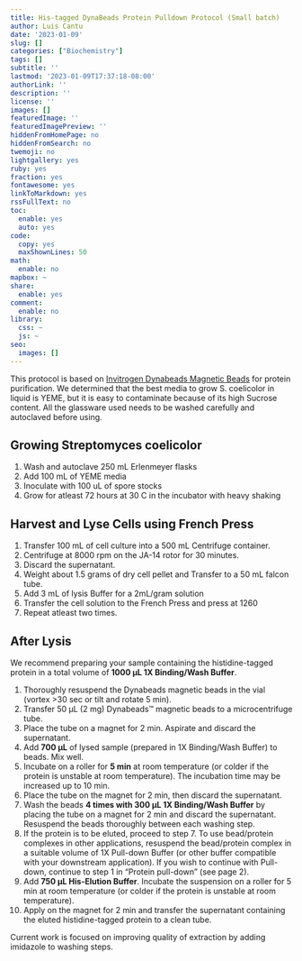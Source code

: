 ```yaml
---
title: His-tagged DynaBeads Protein Pulldown Protocol (Small batch)
author: Luis Cantu
date: '2023-01-09'
slug: []
categories: ["Biochemistry"]
tags: []
subtitle: ''
lastmod: '2023-01-09T17:37:18-08:00'
authorLink: ''
description: ''
license: ''
images: []
featuredImage: ''
featuredImagePreview: ''
hiddenFromHomePage: no
hiddenFromSearch: no
twemoji: no
lightgallery: yes
ruby: yes
fraction: yes
fontawesome: yes
linkToMarkdown: yes
rssFullText: no
toc:
  enable: yes
  auto: yes
code:
  copy: yes
  maxShownLines: 50
math:
  enable: no
mapbox: ~
share:
  enable: yes
comment:
  enable: no
library:
  css: ~
  js: ~
seo:
  images: []
---
```

<!--more-->

This protocol is based on [Invitrogen Dynabeads Magnetic Beads](https://www.thermofisher.com/us/en/home/brands/product-brand/dynal/dynabeads-technology.html?s_kwcid=AL!3652!3!616918262534!e!!g!!dynabeads&ef_id=CjwKCAiAk--dBhABEiwAchIwkZxsTeGl69NJz679-c9T3Q7Xyip4OKMP6apODlLt1xTdprsD3O-aERoCxbMQAvD_BwE:G:s&s_kwcid=AL!3652!3!616918262534!e!!g!!dynabeads!15928445201!138055918205&cid=bid_sap_cep_r01_co_cp1362_pjt0000_bid00000_0se_gaw_bt_pur_con&gclid=CjwKCAiAk--dBhABEiwAchIwkZxsTeGl69NJz679-c9T3Q7Xyip4OKMP6apODlLt1xTdprsD3O-aERoCxbMQAvD_BwE) for protein purification.
We determined that the best media to grow S. coelicolor in liquid is YEME, but it is easy to contaminate because of its high Sucrose content. All the glassware used needs to be washed carefully and autoclaved before using.


## Growing Streptomyces coelicolor
  1. Wash and autoclave 250 mL Erlenmeyer flasks
  2. Add 100 mL of YEME media
  3. Inoculate with 100 uL of spore stocks
  4. Grow for atleast 72 hours at 30 C in the incubator with heavy shaking
  
## Harvest and Lyse Cells using French Press
  1. Transfer 100 mL of cell culture into a 500 mL Centrifuge container.
  2. Centrifuge at 8000 rpm on the JA-14 rotor for 30 minutes.
  3. Discard the supernatant.
  4. Weight about 1.5 grams of dry cell pellet and Transfer to a 50 mL falcon tube.
  5. Add 3 mL of lysis Buffer for a 2mL/gram solution 
  6. Transfer the cell solution to the French Press and press at 1260
  7. Repeat atleast two times.
  
## After Lysis

We recommend preparing your sample containing the histidine-tagged protein in a total volume of **1000 μL 1X Binding/Wash Buffer**. 

  1. Thoroughly resuspend the Dynabeads magnetic beads in the vial (vortex >30 sec or tilt and rotate 5 min).
  2. Transfer 50 μL (2 mg) Dynabeads™ magnetic beads to a microcentrifuge tube. 
  3. Place the tube on a magnet for 2 min. Aspirate and discard the supernatant. 
  4. Add **700 μL** of lysed sample (prepared in 1X Binding/Wash Buffer) to beads. Mix well. 
  5. Incubate on a roller for **5 min** at room temperature (or colder if the protein is unstable at room temperature). The incubation time may be increased up to 10 min. 
  6. Place the tube on the magnet for 2 min, then discard the supernatant. 
  7. Wash the beads **4 times with 300 μL 1X Binding/Wash Buffer** by placing the tube on a magnet for 2 min and discard the supernatant. Resuspend the beads thoroughly between each washing step.
  8. If the protein is to be eluted, proceed to step 7. To use bead/protein complexes in other applications, resuspend the bead/protein complex in a suitable volume of 1X Pull-down Buffer (or other buffer compatible with your downstream application). If you wish to continue with Pull-down, continue to step 1 in “Protein pull-down” (see page 2). 
  9. Add **750 μL His-Elution Buffer**. Incubate the suspension on a roller for 5 min at room temperature (or colder if the protein is unstable at room temperature). 
  10. Apply on the magnet for 2 min and transfer the supernatant containing the eluted histidine-tagged protein to a clean tube. 
  
Current work is focused on improving quality of extraction by adding imidazole to washing steps.


